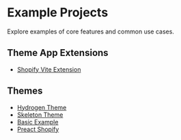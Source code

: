 # Example Projects

Explore examples of core features and common use cases.

## Theme App Extensions

- [Shopify Vite Extension](https://github.com/montalvomiguelo/theme-app-extension-vite)

## Themes

- [Hydrogen Theme][hydrogen-theme]
- [Skeleton Theme][skeleton-theme]
- [Basic Example][basic-example]
- [Preact Shopify][preact-shopify]

[hydrogen-theme]: https://github.com/montalvomiguelo/hydrogen-theme
[skeleton-theme]: https://github.com/montalvomiguelo/skeleton-theme
[basic-example]: https://github.com/allanhal/shopify-vite-hellotushy/tree/main/examples/vite-shopify-example
[preact-shopify]: https://github.com/allanhal/shopify-vite-hellotushy/tree/main/examples/preact-shopify
